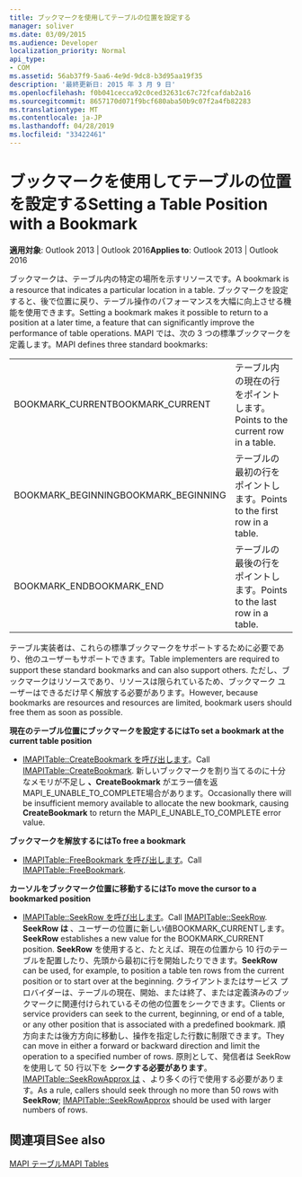 ```yaml
---
title: ブックマークを使用してテーブルの位置を設定する
manager: soliver
ms.date: 03/09/2015
ms.audience: Developer
localization_priority: Normal
api_type:
- COM
ms.assetid: 56ab37f9-5aa6-4e9d-9dc8-b3d95aa19f35
description: '最終更新日: 2015 年 3 月 9 日'
ms.openlocfilehash: f0b041cecca92c0ced32631c67c72fcafdab2a16
ms.sourcegitcommit: 8657170d071f9bcf680aba50b9c07f2a4fb82283
ms.translationtype: MT
ms.contentlocale: ja-JP
ms.lasthandoff: 04/28/2019
ms.locfileid: "33422461"
---
```

# <a name="setting-a-table-position-with-a-bookmark"></a><span data-ttu-id="fb547-103">ブックマークを使用してテーブルの位置を設定する</span><span class="sxs-lookup"><span data-stu-id="fb547-103">Setting a Table Position with a Bookmark</span></span>

  
  
<span data-ttu-id="fb547-104">**適用対象**: Outlook 2013 | Outlook 2016</span><span class="sxs-lookup"><span data-stu-id="fb547-104">**Applies to**: Outlook 2013 | Outlook 2016</span></span> 
  
<span data-ttu-id="fb547-105">ブックマークは、テーブル内の特定の場所を示すリソースです。</span><span class="sxs-lookup"><span data-stu-id="fb547-105">A bookmark is a resource that indicates a particular location in a table.</span></span> <span data-ttu-id="fb547-106">ブックマークを設定すると、後で位置に戻り、テーブル操作のパフォーマンスを大幅に向上させる機能を使用できます。</span><span class="sxs-lookup"><span data-stu-id="fb547-106">Setting a bookmark makes it possible to return to a position at a later time, a feature that can significantly improve the performance of table operations.</span></span> <span data-ttu-id="fb547-107">MAPI では、次の 3 つの標準ブックマークを定義します。</span><span class="sxs-lookup"><span data-stu-id="fb547-107">MAPI defines three standard bookmarks:</span></span> 
  
|||
|:-----|:-----|
|<span data-ttu-id="fb547-108">BOOKMARK_CURRENT</span><span class="sxs-lookup"><span data-stu-id="fb547-108">BOOKMARK_CURRENT</span></span>  <br/> |<span data-ttu-id="fb547-109">テーブル内の現在の行をポイントします。</span><span class="sxs-lookup"><span data-stu-id="fb547-109">Points to the current row in a table.</span></span>  <br/> |
|<span data-ttu-id="fb547-110">BOOKMARK_BEGINNING</span><span class="sxs-lookup"><span data-stu-id="fb547-110">BOOKMARK_BEGINNING</span></span>  <br/> |<span data-ttu-id="fb547-111">テーブルの最初の行をポイントします。</span><span class="sxs-lookup"><span data-stu-id="fb547-111">Points to the first row in a table.</span></span>  <br/> |
|<span data-ttu-id="fb547-112">BOOKMARK_END</span><span class="sxs-lookup"><span data-stu-id="fb547-112">BOOKMARK_END</span></span>  <br/> |<span data-ttu-id="fb547-113">テーブルの最後の行をポイントします。</span><span class="sxs-lookup"><span data-stu-id="fb547-113">Points to the last row in a table.</span></span>  <br/> |
   
<span data-ttu-id="fb547-114">テーブル実装者は、これらの標準ブックマークをサポートするために必要であり、他のユーザーもサポートできます。</span><span class="sxs-lookup"><span data-stu-id="fb547-114">Table implementers are required to support these standard bookmarks and can also support others.</span></span> <span data-ttu-id="fb547-115">ただし、ブックマークはリソースであり、リソースは限られているため、ブックマーク ユーザーはできるだけ早く解放する必要があります。</span><span class="sxs-lookup"><span data-stu-id="fb547-115">However, because bookmarks are resources and resources are limited, bookmark users should free them as soon as possible.</span></span> 
  
 <span data-ttu-id="fb547-116">**現在のテーブル位置にブックマークを設定するには**</span><span class="sxs-lookup"><span data-stu-id="fb547-116">**To set a bookmark at the current table position**</span></span>
  
- <span data-ttu-id="fb547-117">[IMAPITable::CreateBookmark を呼び出します](imapitable-createbookmark.md)。</span><span class="sxs-lookup"><span data-stu-id="fb547-117">Call [IMAPITable::CreateBookmark](imapitable-createbookmark.md).</span></span> <span data-ttu-id="fb547-118">新しいブックマークを割り当てるのに十分なメモリが不足し **、CreateBookmark** がエラー値を返MAPI_E_UNABLE_TO_COMPLETE場合があります。</span><span class="sxs-lookup"><span data-stu-id="fb547-118">Occasionally there will be insufficient memory available to allocate the new bookmark, causing **CreateBookmark** to return the MAPI_E_UNABLE_TO_COMPLETE error value.</span></span> 
    
 <span data-ttu-id="fb547-119">**ブックマークを解放するには**</span><span class="sxs-lookup"><span data-stu-id="fb547-119">**To free a bookmark**</span></span>
  
- <span data-ttu-id="fb547-120">[IMAPITable::FreeBookmark を呼び出します](imapitable-freebookmark.md)。</span><span class="sxs-lookup"><span data-stu-id="fb547-120">Call [IMAPITable::FreeBookmark](imapitable-freebookmark.md).</span></span>
    
 <span data-ttu-id="fb547-121">**カーソルをブックマーク位置に移動するには**</span><span class="sxs-lookup"><span data-stu-id="fb547-121">**To move the cursor to a bookmarked position**</span></span>
  
- <span data-ttu-id="fb547-122">[IMAPITable::SeekRow を呼び出します](imapitable-seekrow.md)。</span><span class="sxs-lookup"><span data-stu-id="fb547-122">Call [IMAPITable::SeekRow](imapitable-seekrow.md).</span></span> <span data-ttu-id="fb547-123">**SeekRow は** 、ユーザーの位置に新しい値BOOKMARK_CURRENTします。</span><span class="sxs-lookup"><span data-stu-id="fb547-123">**SeekRow** establishes a new value for the BOOKMARK_CURRENT position.</span></span> <span data-ttu-id="fb547-124">**SeekRow** を使用すると、たとえば、現在の位置から 10 行のテーブルを配置したり、先頭から最初に行を開始したりできます。</span><span class="sxs-lookup"><span data-stu-id="fb547-124">**SeekRow** can be used, for example, to position a table ten rows from the current position or to start over at the beginning.</span></span> <span data-ttu-id="fb547-125">クライアントまたはサービス プロバイダーは、テーブルの現在、開始、または終了、または定義済みのブックマークに関連付けられているその他の位置をシークできます。</span><span class="sxs-lookup"><span data-stu-id="fb547-125">Clients or service providers can seek to the current, beginning, or end of a table, or any other position that is associated with a predefined bookmark.</span></span> <span data-ttu-id="fb547-126">順方向または後方方向に移動し、操作を指定した行数に制限できます。</span><span class="sxs-lookup"><span data-stu-id="fb547-126">They can move in either a forward or backward direction and limit the operation to a specified number of rows.</span></span> <span data-ttu-id="fb547-127">原則として、発信者は SeekRow を使用して 50 行以下を **シークする必要があります**。 [IMAPITable::SeekRowApprox は](imapitable-seekrowapprox.md) 、より多くの行で使用する必要があります。</span><span class="sxs-lookup"><span data-stu-id="fb547-127">As a rule, callers should seek through no more than 50 rows with **SeekRow**; [IMAPITable::SeekRowApprox](imapitable-seekrowapprox.md) should be used with larger numbers of rows.</span></span> 
    
## <a name="see-also"></a><span data-ttu-id="fb547-128">関連項目</span><span class="sxs-lookup"><span data-stu-id="fb547-128">See also</span></span>



[<span data-ttu-id="fb547-129">MAPI テーブル</span><span class="sxs-lookup"><span data-stu-id="fb547-129">MAPI Tables</span></span>](mapi-tables.md)

